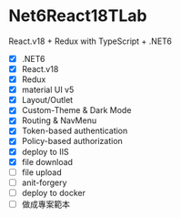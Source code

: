 # Net6React18TLab
React.v18 + Redux with TypeScript + .NET6   
- [x] .NET6
- [x] React.v18
- [x] Redux
- [x] material UI v5
- [x] Layout/Outlet
- [x] Custom-Theme & Dark Mode	
- [x] Routing & NavMenu
- [x] Token-based authentication   
- [x] Policy-based authorization   
- [x] deploy to IIS	
- [x] file download
- [ ] file upload
- [ ] anit-forgery
- [ ] deploy to docker
- [ ] 做成專案範本
